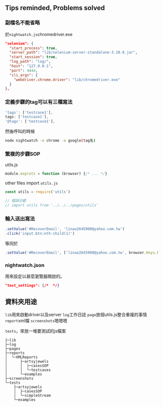 
## Tips reminded, Problems solved

### 副檔名不能省略

於`nightwatch.js`chromedriver.exe

```json
"selenium": {
  "start_process": true,
  "server_path": "lib/selenium-server-standalone-3.10.0.jar",
  "start_session": true,
  "log_path": "log/",
  "host": "127.0.0.1",
  "port": 4444,
  "cli_args": {
    "webdriver.chrome.driver": "lib/chromedriver.exe"
  }
},
```

### 定義步驟的tag可以有三種寫法
```js
'tags': ['testcase1'],
tags: ['testcase1'],
'@tags': ['testcase1'],
```

然後呼叫的時候

```bash
node nightwatch -e chrome -a google(tag名)
```

### 繁複的步驟SOP

utils.js

```js
module.exprots = function (browser) {/* ... */}

```

other files import `utils.js`

```js
const utils = require('utils')

// 錯誤示範
// import utils from '../../../pages/utils'

```

### 輸入送出寫法
```js
.setValue('#RecoverEmail', 'linao2645900@yahoo.com.tw')
.click('input.btn:nth-child(1)')
```
等同於
```js
.setValue('#RecoverEmail', ['linao2645900@yahoo.com.tw', browser.Keys.ENTER])
```


### nightwatch.json

用來設定以甚麼瀏覽器開啟的。
```json
"test_settings": {/*  */}
```


## 資料夾用途

`lib`用來啟動driver以及server
`log`工作日誌
`page`放個utils.js整合重複的事情
`report`xml檔
`screenshots`嗯嗯嗯

`tests`，來放一堆要測試的js檔案

```
├─lib
├─log
├─pages
├─reports
│  └─XMLReports
│      ├─artsyjewels
│      │  ├─casesSOP
│      │  └─testcases
│      └─examples
├─screenshots
└─tests
    ├─artsyjewels
    │  ├─casesSOP
    │  └─simpleStream
    └─examples
```